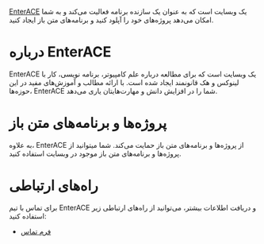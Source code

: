 [EnterACE](https://www.enterace.ir) یک وبسایت است که به عنوان یک سازنده برنامه فعالیت می‌کند و به شما امکان می‌دهد پروژه‌های خود را آپلود کنید و برنامه‌های متن باز ایجاد کنید.

# درباره EnterACE
EnterACE یک وبسایت است که برای مطالعه درباره علم کامپیوتر، برنامه نویسی، کار با لینوکس و هک قانونمند ایجاد شده است. با ارائه مطالب و آموزش‌های مفید در این حوزه‌ها، EnterACE شما را در افزایش دانش و مهارت‌هایتان یاری می‌دهد.

# پروژه‌ها و برنامه‌های متن باز
به علاوه، EnterACE از پروژه‌ها و برنامه‌های متن باز حمایت می‌کند. شما میتوانید از پروژه‌ها و برنامه‌های متن باز موجود در وبسایت استفاده کنید.

# راه‌های ارتباطی
برای تماس با تیم EnterACE و دریافت اطلاعات بیشتر، می‌توانید از راه‌های ارتباطی زیر استفاده کنید:

- [فرم تماس](https://enterace.ir/contact-us)

